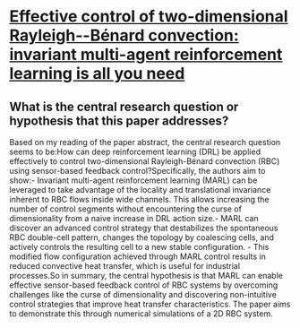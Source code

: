 # [Effective control of two-dimensional Rayleigh--Bénard convection:   invariant multi-agent reinforcement learning is all you need](https://arxiv.org/abs/2304.02370)

## What is the central research question or hypothesis that this paper addresses?

Based on my reading of the paper abstract, the central research question seems to be:How can deep reinforcement learning (DRL) be applied effectively to control two-dimensional Rayleigh-Bénard convection (RBC) using sensor-based feedback control?Specifically, the authors aim to show:- Invariant multi-agent reinforcement learning (MARL) can be leveraged to take advantage of the locality and translational invariance inherent to RBC flows inside wide channels. This allows increasing the number of control segments without encountering the curse of dimensionality from a naive increase in DRL action size.- MARL can discover an advanced control strategy that destabilizes the spontaneous RBC double-cell pattern, changes the topology by coalescing cells, and actively controls the resulting cell to a new stable configuration. - This modified flow configuration achieved through MARL control results in reduced convective heat transfer, which is useful for industrial processes.So in summary, the central hypothesis is that MARL can enable effective sensor-based feedback control of RBC systems by overcoming challenges like the curse of dimensionality and discovering non-intuitive control strategies that improve heat transfer characteristics. The paper aims to demonstrate this through numerical simulations of a 2D RBC system.
